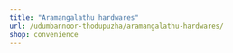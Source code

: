 ```yaml
---
title: "Aramangalathu hardwares"
url: /udumbannoor-thodupuzha/aramangalathu-hardwares/
shop: convenience
---
```

